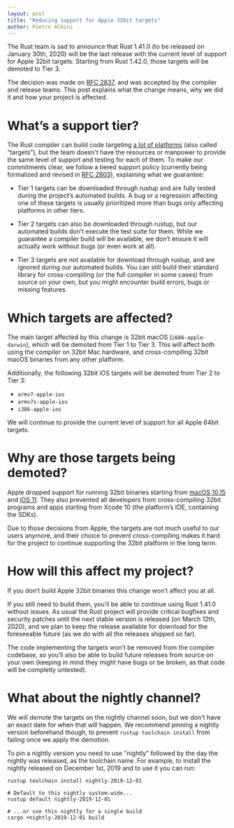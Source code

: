 ```yaml
---
layout: post
title: "Reducing support for Apple 32bit targets"
author: Pietro Albini
---
```


The Rust team is sad to announce that Rust 1.41.0 (to be released on January
30th, 2020) will be the last release with the current level of support for
Apple 32bit targets. Starting from Rust 1.42.0, those targets will be demoted
to Tier 3.

The decision was made on [RFC 2837], and was accepted by the compiler and
release teams. This post explains what the change means, why we did it and how
your project is affected.

[RFC 2837]: https://github.com/rust-lang/rfcs/pull/2837

# What’s a support tier?

The Rust compiler can build code targeting [a lot of
platforms][platform-support] (also called “targets”), but the team doesn't have
the resources or manpower to provide the same level of support and testing for
each of them.
To make our commitments clear, we follow a tiered support policy (currently
being formalized and revised in [RFC 2803]), explaining what we guarantee:

- Tier 1 targets can be downloaded through rustup and are fully tested
  during the project’s automated builds. A bug or a regression affecting one of
  these targets is usually prioritized more than bugs only affecting platforms
  in other tiers.

- Tier 2 targets can also be downloaded through rustup, but our
  automated builds don’t execute the test suite for them. While we guarantee a
  compiler build will be available, we don’t ensure it will actually work
  without bugs (or even work at all).

- Tier 3 targets are not available for download through rustup, and are
  ignored during our automated builds. You can still build their standard
  library for cross-compiling (or the full compiler in some cases) from source
  on your own, but you might encounter build errors, bugs or missing features.

[platform-support]: https://forge.rust-lang.org/release/platform-support.html
[RFC 2803]: https://github.com/rust-lang/rfcs/pull/2803

# Which targets are affected?

The main target affected by this change is 32bit macOS (`i686-apple-darwin`),
which will be demoted from Tier 1 to Tier 3. This will affect both using the
compiler on 32bit Mac hardware, and cross-compiling 32bit macOS binaries from
any other platform.

Additionally, the following 32bit iOS targets will be demoted from Tier 2 to
Tier 3:

* `armv7-apple-ios`
* `armv7s-apple-ios`
* `i386-apple-ios`

We will continue to provide the current level of support for all Apple 64bit
targets.

# Why are those targets being demoted?

Apple dropped support for running 32bit binaries starting from [macOS
10.15][deprecate-macos] and [iOS 11][deprecate-ios]. They also prevented all
developers from cross-compiling 32bit programs and apps starting from Xcode 10
(the platform’s IDE, containing the SDKs).

Due to those decisions from Apple, the targets are not much useful to our users
anymore, and their choice to prevent cross-compiling makes it hard for the
project to continue supporting the 32bit platform in the long term.

[deprecate-macos]: https://support.apple.com/en-us/HT208436
[deprecate-ios]: https://developer.apple.com/documentation/uikit/app_and_environment/updating_your_app_from_32-bit_to_64-bit_architecture

# How will this affect my project?

If you don’t build Apple 32bit binaries this change won’t affect you at all.

If you still need to build them, you’ll be able to continue using Rust 1.41.0
without issues. As usual the Rust project will provide critical bugfixes and
security patches until the next stable version is released (on March 12th,
2020), and we plan to keep the release available for download for the
foreseeable future (as we do with all the releases shipped so far).

The code implementing the targets won’t be removed from the compiler codebase,
so you’ll also be able to build future releases from source on your own
(keeping in mind they might have bugs or be broken, as that code will be
completly untested).

# What about the nightly channel?

We will demote the targets on the nightly channel soon, but we don't have an
exact date for when that will happen. We recommend pinning a nightly version
beforehand though, to prevent `rustup toolchain install` from failing once we
apply the demotion.

To pin a nightly version you need to use "nightly" followed by the day the
nightly was released, as the toolchain name. For example, to install the nightly
released on December 1st, 2019 and to use it you can run:

```plain
rustup toolchain install nightly-2019-12-01

# Default to this nightly system-wide...
rustup default nightly-2019-12-01

# ...or use this nightly for a single build
cargo +nightly-2019-12-01 build
```
